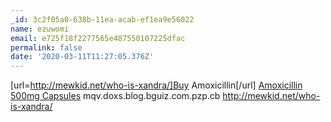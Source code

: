 ```yaml
---
_id: 3c2f05a0-638b-11ea-acab-ef1ea9e56022
name: ezuwomi
email: e725f18f2277565e487550107225dfac
permalink: false
date: '2020-03-11T11:27:05.376Z'
---
```

[url=http://mewkid.net/who-is-xandra/]Buy Amoxicillin[/url] <a href="http://mewkid.net/who-is-xandra/">Amoxicillin 500mg Capsules</a> mqv.doxs.blog.bguiz.com.pzp.cb http://mewkid.net/who-is-xandra/
